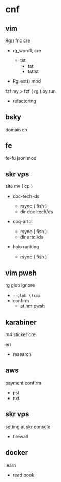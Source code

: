 
# cnf


## vim

Rg() fnc cre

- rg_word1, cre
  - tst
    - tst
    - tsttst

- Rg_ext() mod


fzf my > fzf ( rg ) by run
- refactoring


## bsky

domain ch


## fe

fe-fu json mod


## skr vps

site mv ( cp )
- doc-tech-ds
  - rsync ( fish )
  - dir doc-tech/ds

- ooq-artcl
  - rsync ( fish )
  - dir artcl/ds

- holo ranking
  - rsync ( fish )


## vim  pwsh

rg glob ignore
- `--glob \!xxx`
- confirm
  - at hm pwsh


## karabiner

m4 sticker cre


err
- research


## aws

payment confirm
- pst
- nxt


## skr vps

setting at skr console
- firewall


## docker

learn
- read book



